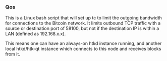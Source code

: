### Qos ###

This is a Linux bash script that will set up tc to limit the outgoing bandwidth for connections to the Bitcoin network. It limits outbound TCP traffic with a source or destination port of 58100, but not if the destination IP is within a LAN (defined as 192.168.x.x).

This means one can have an always-on htkd instance running, and another local htkd/htk-qt instance which connects to this node and receives blocks from it.
